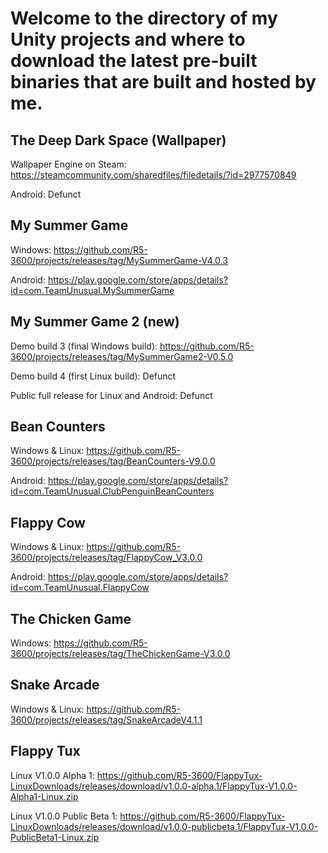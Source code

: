 # Welcome to the directory of my Unity projects and where to download the latest pre-built binaries that are built and hosted by me.

## The Deep Dark Space (Wallpaper) 

Wallpaper Engine on Steam: https://steamcommunity.com/sharedfiles/filedetails/?id=2977570849 

Android: Defunct

## My Summer Game 

Windows: https://github.com/R5-3600/projects/releases/tag/MySummerGame-V4.0.3 

Android: https://play.google.com/store/apps/details?id=com.TeamUnusual.MySummerGame

## My Summer Game 2 (new) 

Demo build 3 (final Windows build): https://github.com/R5-3600/projects/releases/tag/MySummerGame2-V0.5.0 

Demo build 4 (first Linux build): Defunct 

Public full release for Linux and Android: Defunct

## Bean Counters

Windows & Linux: https://github.com/R5-3600/projects/releases/tag/BeanCounters-V9.0.0 

Android: https://play.google.com/store/apps/details?id=com.TeamUnusual.ClubPenguinBeanCounters

## Flappy Cow 

Windows & Linux: https://github.com/R5-3600/projects/releases/tag/FlappyCow_V3.0.0 

Android: https://play.google.com/store/apps/details?id=com.TeamUnusual.FlappyCow

## The Chicken Game 

Windows: https://github.com/R5-3600/projects/releases/tag/TheChickenGame-V3.0.0

## Snake Arcade 

Windows & Linux: https://github.com/R5-3600/projects/releases/tag/SnakeArcadeV4.1.1

## Flappy Tux 

Linux V1.0.0 Alpha 1: https://github.com/R5-3600/FlappyTux-LinuxDownloads/releases/download/v1.0.0-alpha.1/FlappyTux-V1.0.0-Alpha1-Linux.zip 

Linux V1.0.0 Public Beta 1: https://github.com/R5-3600/FlappyTux-LinuxDownloads/releases/download/v1.0.0-publicbeta.1/FlappyTux-V1.0.0-PublicBeta1-Linux.zip
